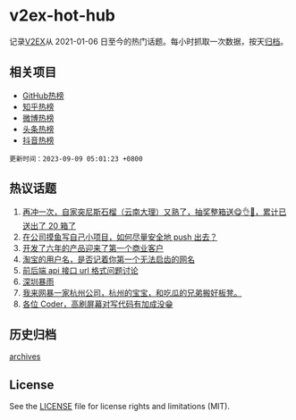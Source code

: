 # v2ex-hot-hub

 记录[V2EX](https://www.v2ex.com/)从 2021-01-06 日至今的热门话题。每小时抓取一次数据，按天[归档](archives)。
 
 ## 相关项目

- [GitHub热榜](https://github.com/it985/github-hot-hub)
- [知乎热榜](https://github.com/it985/zhihu-hot-hub)
- [微博热榜](https://github.com/it985/weibo-hot-hub)
- [头条热榜](https://github.com/it985/toutiao-hot-hub)
- [抖音热榜](https://github.com/it985/douyin-hot-hub)


 `更新时间：2023-09-09 05:01:23 +0800`

## 热议话题

1. [再冲一次，自家突尼斯石榴（云南大理）又熟了，抽奖整箱送😋👌🧺，累计已送出了 20 箱了](https://www.v2ex.com/t/971992)
1. [在公司摸鱼写自己小项目，如何尽量安全地 push 出去？](https://www.v2ex.com/t/971896)
1. [开发了六年的产品迎来了第一个商业客户](https://www.v2ex.com/t/971996)
1. [淘宝的用户名，是否记着你第一个无法启齿的网名](https://www.v2ex.com/t/971932)
1. [前后端 api 接口 url 格式问题讨论](https://www.v2ex.com/t/971993)
1. [深圳暴雨](https://www.v2ex.com/t/971923)
1. [我来网暴一家杭州公司，杭州的宝宝，和吃瓜的兄弟搬好板凳。](https://www.v2ex.com/t/972102)
1. [各位 Coder，高刷屏幕对写代码有加成没😁](https://www.v2ex.com/t/972050)

## 历史归档

[archives](archives)

## License

See the [LICENSE](LICENSE) file for license rights and limitations (MIT).
